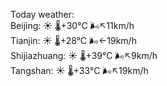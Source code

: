 Today weather:  
Beijing: ☀️   🌡️+30°C 🌬️↖11km/h  
Tianjin: ☀️   🌡️+28°C 🌬️←19km/h  
Shijiazhuang: ☀️   🌡️+39°C 🌬️↖9km/h  
Tangshan: ☀️   🌡️+33°C 🌬️↖19km/h  
